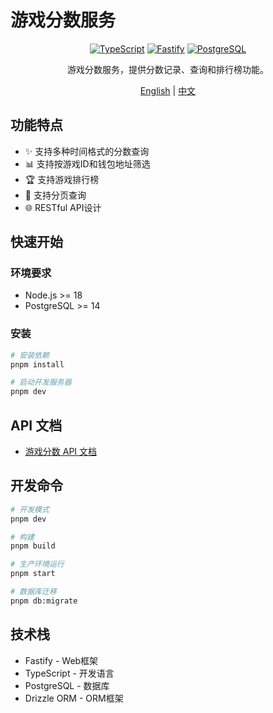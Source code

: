 # 游戏分数服务

<div align="center">

[![TypeScript](https://img.shields.io/badge/TypeScript-007ACC?style=for-the-badge&logo=typescript&logoColor=white)](https://www.typescriptlang.org/)
[![Fastify](https://img.shields.io/badge/fastify-%23000000.svg?style=for-the-badge&logo=fastify&logoColor=white)](https://www.fastify.io/)
[![PostgreSQL](https://img.shields.io/badge/PostgreSQL-316192?style=for-the-badge&logo=postgresql&logoColor=white)](https://www.postgresql.org/)

游戏分数服务，提供分数记录、查询和排行榜功能。

[English](README.md) | [中文](README.zh.md)

</div>

## 功能特点

- ✨ 支持多种时间格式的分数查询
- 📊 支持按游戏ID和钱包地址筛选
- 🏆 支持游戏排行榜
- 🔄 支持分页查询
- 🌐 RESTful API设计

## 快速开始

### 环境要求

- Node.js >= 18
- PostgreSQL >= 14

### 安装

```bash
# 安装依赖
pnpm install

# 启动开发服务器
pnpm dev
```

## API 文档

- [游戏分数 API 文档](docs/score-api.zh.md)

## 开发命令

```bash
# 开发模式
pnpm dev

# 构建
pnpm build

# 生产环境运行
pnpm start

# 数据库迁移
pnpm db:migrate
```

## 技术栈

- Fastify - Web框架
- TypeScript - 开发语言
- PostgreSQL - 数据库
- Drizzle ORM - ORM框架
